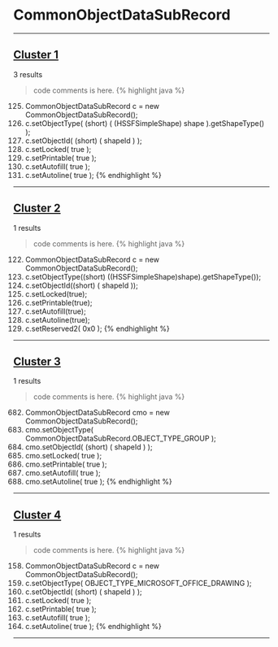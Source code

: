 # CommonObjectDataSubRecord

***

## [Cluster 1](./1)
3 results
> code comments is here.
{% highlight java %}
125. CommonObjectDataSubRecord c = new CommonObjectDataSubRecord();
126. c.setObjectType( (short) ( (HSSFSimpleShape) shape ).getShapeType() );
127. c.setObjectId( (short) ( shapeId ) );
128. c.setLocked( true );
129. c.setPrintable( true );
130. c.setAutofill( true );
131. c.setAutoline( true );
{% endhighlight %}

***

## [Cluster 2](./2)
1 results
> code comments is here.
{% highlight java %}
122. CommonObjectDataSubRecord c = new CommonObjectDataSubRecord();
123. c.setObjectType((short) ((HSSFSimpleShape)shape).getShapeType());
125. c.setObjectId((short) ( shapeId ));
126. c.setLocked(true);
127. c.setPrintable(true);
128. c.setAutofill(true);
129. c.setAutoline(true);
131. c.setReserved2( 0x0 );
{% endhighlight %}

***

## [Cluster 3](./3)
1 results
> code comments is here.
{% highlight java %}
682. CommonObjectDataSubRecord cmo = new CommonObjectDataSubRecord();
683. cmo.setObjectType( CommonObjectDataSubRecord.OBJECT_TYPE_GROUP );
684. cmo.setObjectId( (short) ( shapeId ) );
685. cmo.setLocked( true );
686. cmo.setPrintable( true );
687. cmo.setAutofill( true );
688. cmo.setAutoline( true );
{% endhighlight %}

***

## [Cluster 4](./4)
1 results
> code comments is here.
{% highlight java %}
158. CommonObjectDataSubRecord c = new CommonObjectDataSubRecord();
159. c.setObjectType( OBJECT_TYPE_MICROSOFT_OFFICE_DRAWING );
160. c.setObjectId( (short) ( shapeId ) );
161. c.setLocked( true );
162. c.setPrintable( true );
163. c.setAutofill( true );
164. c.setAutoline( true );
{% endhighlight %}

***

